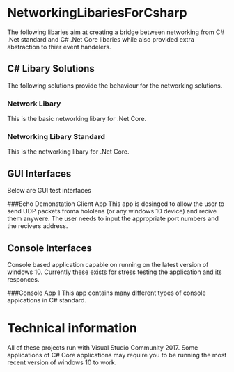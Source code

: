 # NetworkingLibariesForCsharp
The following libaries aim at creating a bridge between networking from C# .Net standard and C# .Net Core libaries while also provided extra abstraction to thier event handelers.

## C# Libary Solutions
The following solutions provide the behaviour for the networking solutions.
### Network Libary
This is the basic networking libary for .Net Core.

### Networking Libary Standard
This is the networking libary for .Net Core.

## GUI Interfaces
Below are GUI test interfaces

###Echo Demonstation Client App
This app is desinged to allow the user to send UDP packets froma hololens (or any windows 10 device) and recive them anywere. The user needs to input the appropriate port numbers and the recivers address.

## Console Interfaces
Console based application capable on running on the latest version of windows 10. Currently these exists for stress testing the application and its responces.

###Console App 1
This app contains many different types of console appications in C# standard.

# Technical information
All of these projects run with Visual Studio Community 2017. Some applications of C# Core applications may require you to be running the most recent version of windows 10 to work.
